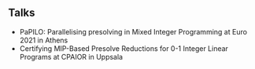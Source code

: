 ## Talks

<ul style="margin:0 0 5px;">
  <li> PaPILO: Parallelising presolving in Mixed Integer Programming at Euro 2021 in Athens</li>
  <li> Certifying MIP-Based Presolve Reductions for 0-1 Integer Linear Programs at CPAIOR in Uppsala</li>
</ul>
